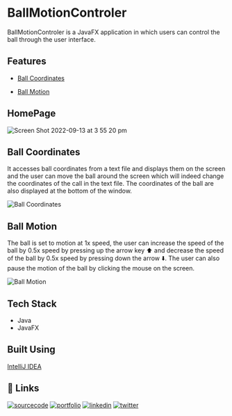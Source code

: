 # BallMotionControler

BallMotionControler is a JavaFX application in which users can control the ball through the user interface. 


## Features

- [Ball Coordinates](#Ball-Coordinates)

- [Ball Motion](#Ball-Motion)


## HomePage

![Screen Shot 2022-09-13 at 3 55 20 pm](https://user-images.githubusercontent.com/87806021/189820696-6453954c-5e2a-48e3-b830-915f919ba213.png)


## Ball Coordinates

It accesses ball coordinates from a text file and displays them on the screen and the user can move the ball around the screen which will indeed change the coordinates of the call in the text file. The coordinates of the ball are also displayed at the bottom of the window.


![Ball Coordinates](https://user-images.githubusercontent.com/87806021/189822627-a7eac9d6-37dc-44cb-9e00-b5ff7c3d19f4.gif)


## Ball Motion

The ball is set to motion at 1x speed, the user can increase the speed of the ball by 0.5x speed by pressing up the arrow key ⬆️ and decrease the speed of the ball by 0.5x speed by pressing down the arrow ⬇️. The user can also pause the motion of the ball by clicking the mouse on the screen.

![Ball Motion](https://user-images.githubusercontent.com/87806021/189823585-439f19b7-3018-4a79-ba70-b9445cdbf17c.gif)

## Tech Stack

- Java
- JavaFX

## Built Using

[IntelliJ IDEA](https://www.jetbrains.com/idea/)

## 🔗 Links

[![sourcecode](https://img.shields.io/badge/source_code-FF000?style=for-the-badge&logo=java&logoColor=white)](https://github.com/utkriststha/BallMotionControler)
[![portfolio](https://img.shields.io/badge/my_portfolio-000?style=for-the-badge&logo=ko-fi&logoColor=white)](https://utkriststha.dev/)
[![linkedin](https://img.shields.io/badge/linkedin-0A66C2?style=for-the-badge&logo=linkedin&logoColor=white)](https://www.linkedin.com/in/utkriststha/)
[![twitter](https://img.shields.io/badge/twitter-1DA1F2?style=for-the-badge&logo=twitter&logoColor=white)](https://twitter.com/utkriststha/)

